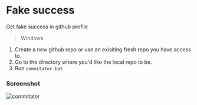 # Fake success
 Get fake success in github profile

> Windows 
1. Create a new github repo or use an exisiting fresh repo you have access to.
2. Go to the directory where you'd like the local repo to be.
3. Run ```commitator.bat```

### Screenshot
![commitator](https://user-images.githubusercontent.com/18473198/36257380-b4d3729c-1267-11e8-9649-eeba9cc69c77.png)
